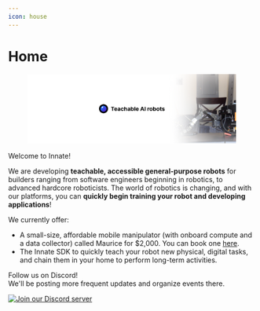```yaml
---
icon: house
---
```


# Home

<figure><img src=".gitbook/assets/Twitter banner.png" alt=""><figcaption></figcaption></figure>

Welcome to Innate!

We are developing **teachable, accessible general-purpose robots** for builders ranging from software engineers beginning in robotics, to advanced hardcore roboticists. The world of robotics is changing, and with our platforms, you can **quickly begin training your robot and developing applications**!



We currently offer:

* A small-size, affordable mobile manipulator (with onboard compute and a data collector) called Maurice for $2,000. You can book one [here](https://innate.bot).
* The Innate SDK to quickly teach your robot new physical, digital tasks, and chain them in your home to perform long-term activities.



Follow us on Discord! \
We'll be posting more frequent updates and organize events there.

[![Join our Discord server](https://i0.wp.com/nikke.gg/wp-content/uploads/join-us-discord.png?fit=728%2C200\&ssl=1)](https://discord.com/invite/KtkyT97kc7)

